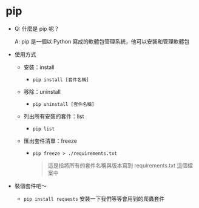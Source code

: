 # pip

* Q: 什麼是 pip 呢？

  A: pip 是一個以 Python 寫成的軟體包管理系統，他可以安裝和管理軟體包

* 使用方式

  * 安裝：install

    * `pip install [套件名稱]`

  * 移除：uninstall

    * `pip uninstall [套件名稱]`

  * 列出所有安裝的套件：list

    * `pip list`

  * 匯出套件清單：freeze

    * `pip freeze > ./requirements.txt`

      > 這是指將所有的套件名稱與版本寫到 requirements.txt 這個檔案中

* 裝個套件吧～

  * `pip install requests` 安裝一下我們等等會用到的爬蟲套件
